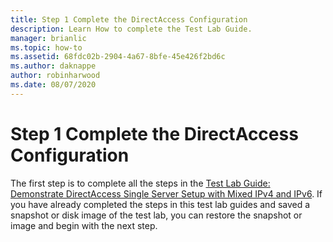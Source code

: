 ```yaml
---
title: Step 1 Complete the DirectAccess Configuration
description: Learn How to complete the Test Lab Guide.
manager: brianlic
ms.topic: how-to
ms.assetid: 68fdc02b-2904-4a67-8bfe-45e426f2bd6c
ms.author: daknappe
author: robinharwood
ms.date: 08/07/2020
---
```


# Step 1 Complete the DirectAccess Configuration

The first step is to complete all the steps in the [Test Lab Guide: Demonstrate DirectAccess Single Server Setup with Mixed IPv4 and IPv6](https://go.microsoft.com/fwlink/p/?LinkId=237004). If you have already completed the steps in this test lab guides and saved a snapshot or disk image of the test lab, you can restore the snapshot or image and begin with the next step.
